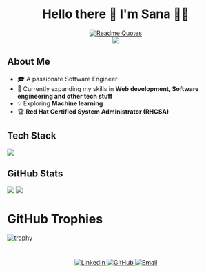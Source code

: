 
<div align="center">

#  Hello there 👋 I'm Sana 🧑‍💻

</div>

<div align="center">
  <a href="https://github.com/piyushsuthar/github-readme-quotes">
    <img src="https://quotes-github-readme.vercel.app/api?type=horizontal&theme=dark" alt="Readme Quotes" />
  </a>
</div>
<div align="center">
   <img src="https://komarev.com/ghpvc/?username=Sanakhansk&color=blue&style=for-the-badge" /> 
</div>


## About Me
- 🎓 A passionate Software Engineer
- 🌱 Currently expanding my skills in **Web development, Software engineering and other tech stuff**
- 💡 Exploring **Machine learning**
- 🏆 **Red Hat Certified System Administrator (RHCSA)**


## Tech Stack                                     
<p align="left">
  <a href="https://skillicons.dev">
    <img src="https://skillicons.dev/icons?i=cpp,js,html,css,react,linux,python" />
  </a>
</p>



 ## GitHub Stats
![](https://github-readme-stats.vercel.app/api?username=Sanakhansk&theme=dark&hide_border=false&include_all_commits=false&count_private=false)
![](https://nirzak-streak-stats.vercel.app/?user=Sanakhansk&theme=dark&hide_border=false&height=20&width=20)




# GitHub Trophies
[![trophy](https://github-profile-trophy.vercel.app/?username=Sanakhansk&title=Stars,MultiLanguage,Commits,Repositories,Experience,PullRequest)](https://github.com/ryo-ma/github-profile-trophy)


#
<div align="center">
<a href="https://www.linkedin.com/in/khansanask">
  <img src="https://img.shields.io/badge/LinkedIn-blue?style=for-the-badge&logo=linkedin" alt="LinkedIn" />
</a>
<a href="https://github.com/Sanakhansk">
  <img src="https://img.shields.io/badge/GitHub-black?style=for-the-badge&logo=github" alt="GitHub" />
</a>
<a href="mailto:your-khansana.ajmer@gmail.com">
  <img src="https://img.shields.io/badge/Email-D14836?style=for-the-badge&logo=gmail&logoColor=white" alt="Email" />
</a>
</div>











